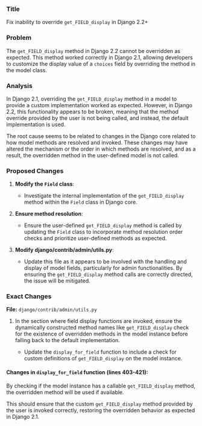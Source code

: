### Title
Fix inability to override `get_FIELD_display` in Django 2.2+

### Problem
The `get_FIELD_display` method in Django 2.2 cannot be overridden as expected. This method worked correctly in Django 2.1, allowing developers to customize the display value of a `choices` field by overriding the method in the model class.

### Analysis
In Django 2.1, overriding the `get_FIELD_display` method in a model to provide a custom implementation worked as expected. However, in Django 2.2, this functionality appears to be broken, meaning that the method override provided by the user is not being called, and instead, the default implementation is used.

The root cause seems to be related to changes in the Django core related to how model methods are resolved and invoked. These changes may have altered the mechanism or the order in which methods are resolved, and as a result, the overridden method in the user-defined model is not called.

### Proposed Changes

1. **Modify the `Field` class**:
   - Investigate the internal implementation of the `get_FIELD_display` method within the `Field` class in Django core.

2. **Ensure method resolution**:
   - Ensure the user-defined `get_FIELD_display` method is called by updating the `Field` class to incorporate method resolution order checks and prioritize user-defined methods as expected.

3. **Modify django/contrib/admin/utils.py**:
   - Update this file as it appears to be involved with the handling and display of model fields, particularly for admin functionalities. By ensuring the `get_FIELD_display` method calls are correctly directed, the issue will be mitigated.

### Exact Changes

**File:** `django/contrib/admin/utils.py`

1. In the section where field display functions are invoked, ensure the dynamically constructed method names like `get_FIELD_display` check for the existence of overridden methods in the model instance before falling back to the default implementation.

   - Update the `display_for_field` function to include a check for custom definitions of `get_FIELD_display` on the model instance.

#### Changes in `display_for_field` function (lines 403-421):



By checking if the model instance has a callable `get_FIELD_display` method, the overridden method will be used if available.

This should ensure that the custom `get_FIELD_display` method provided by the user is invoked correctly, restoring the overridden behavior as expected in Django 2.1.